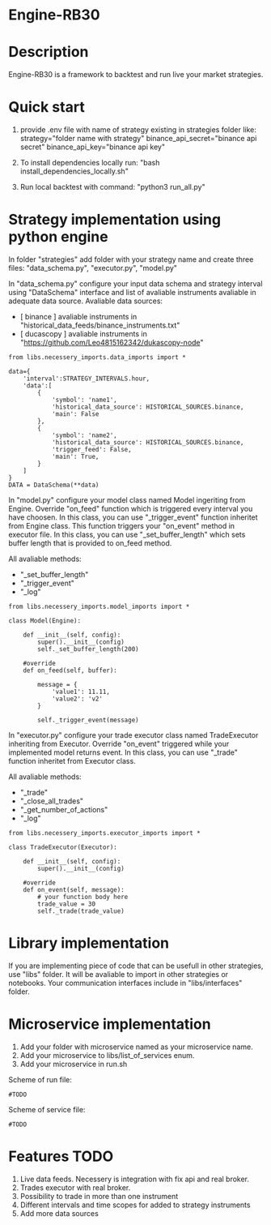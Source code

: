 # Engine-RB30

# Description

Engine-RB30 is a framework to backtest and run live your market strategies.

# Quick start

1. provide .env file with name of strategy existing in strategies folder like:
strategy="folder name with strategy"
binance_api_secret="binance api secret"
binance_api_key="binance api key"

1. To install dependencies locally run: "bash install_dependencies_locally.sh"

2. Run local backtest with command: "python3 run_all.py"

# Strategy implementation using python engine

In folder "strategies" add folder with your strategy name and create three files: "data_schema.py", "executor.py", "model.py"

In "data_schema.py" configure your input data schema and strategy interval using "DataSchema" interface and list of avaliable instruments avaliable in adequate data source.
Avaliable data sources: 
- [ binance ] avaliable instruments in "historical_data_feeds/binance_instruments.txt"
- [ ducascopy ] avaliable instruments in "https://github.com/Leo4815162342/dukascopy-node"
~~~
from libs.necessery_imports.data_imports import *

data={
    'interval':STRATEGY_INTERVALS.hour,
    'data':[
        {
            'symbol': 'name1',
            'historical_data_source': HISTORICAL_SOURCES.binance,
            'main': False
        },
        {
            'symbol': 'name2',
            'historical_data_source': HISTORICAL_SOURCES.binance,
            'trigger_feed': False,
            'main': True,
        }
    ]
}
DATA = DataSchema(**data)
~~~

In "model.py" configure your model class named Model ingeriting from Engine.
Override "on_feed" function which is triggered every interval you have choosen.
In this class, you can use "_trigger_event" function inheritet from Engine class. This function triggers your "on_event" method in executor file.
In this class, you can use "_set_buffer_length" which sets buffer length that is provided to on_feed method.

All avaliable methods: 
- "_set_buffer_length"
- "_trigger_event"
- "_log"
~~~
from libs.necessery_imports.model_imports import *

class Model(Engine):
    
    def __init__(self, config):
        super().__init__(config)
        self._set_buffer_length(200)

    #override
    def on_feed(self, buffer):

        message = {
            'value1': 11.11,
            'value2': 'v2'
        }
        
        self._trigger_event(message)
~~~

In "executor.py" configure your trade executor class named TradeExecutor inheriting from Executor.
Override "on_event" triggered while your implemented model returns event. In this class, you can use "_trade" function inheritet from Executor class.

All avaliable methods: 
- "_trade"
- "_close_all_trades"
- "_get_number_of_actions"
- "_log"
~~~
from libs.necessery_imports.executor_imports import *

class TradeExecutor(Executor):

    def __init__(self, config):
        super().__init__(config)

    #override
    def on_event(self, message):
        # your function body here
        trade_value = 30
        self._trade(trade_value)
~~~


# Library implementation

If you are implementing piece of code that can be usefull in other strategies, use "libs" folder. It will be avaliable to import in other strategies or notebooks.
Your communication interfaces include in "libs/interfaces" folder.

# Microservice implementation

1. Add your folder with microservice named as your microservice name.
2. Add your microservice to libs/list_of_services enum.
3. Add your microservice in run.sh

Scheme of run file:
~~~
#TODO
~~~

Scheme of service file:
~~~
#TODO
~~~

# Features TODO

1. Live data feeds. Necessery is integration with fix api and real broker.
2. Trades executor with real broker. 
3. Possibility to trade in more than one instrument
4. Different intervals and time scopes for added to strategy instruments
5. Add more data sources 